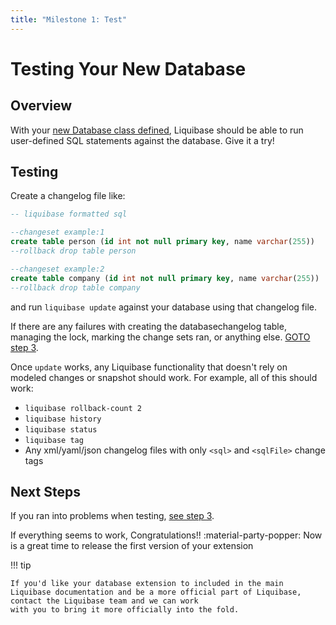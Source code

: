 ```yaml
---
title: "Milestone 1: Test"
---
```


# Testing Your New Database

## Overview

With your [new Database class defined](milestone1-step1.md), Liquibase should be able to run user-defined SQL statements against the database. Give it a try!

## Testing

Create a changelog file like:

```sql
-- liquibase formatted sql

--changeset example:1
create table person (id int not null primary key, name varchar(255))
--rollback drop table person

--changeset example:2
create table company (id int not null primary key, name varchar(255))
--rollback drop table company
```

and run `liquibase update` against your database using that changelog file.

If there are any failures with creating the databasechangelog table, managing the lock, marking the change sets ran, or anything else. [GOTO step 3](milestone1-step3.md).

Once `update` works, any Liquibase functionality that doesn't rely on modeled changes or snapshot should work. For example, all of this should work:

- `liquibase rollback-count 2`
- `liquibase history`
- `liquibase status`
- `liquibase tag`
- Any xml/yaml/json changelog files with only `<sql>` and `<sqlFile>` change tags

## Next Steps

If you ran into problems when testing, [see step 3](milestone1-step3.md).

If everything seems to work, Congratulations!! :material-party-popper: Now is a great time to release the first version of your extension

!!! tip

    If you'd like your database extension to included in the main Liquibase documentation and be a more official part of Liquibase, contact the Liquibase team and we can work
    with you to bring it more officially into the fold.